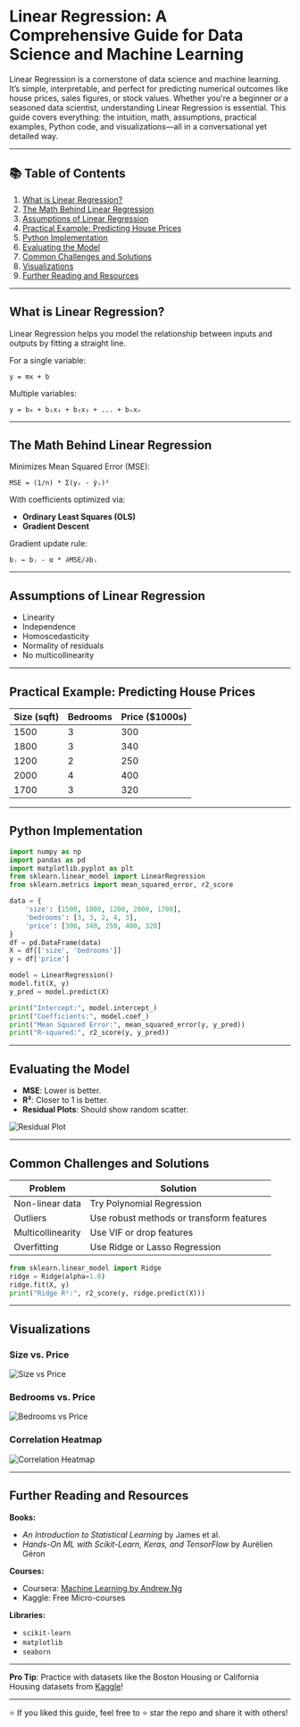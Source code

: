 
# Linear Regression: A Comprehensive Guide for Data Science and Machine Learning

Linear Regression is a cornerstone of data science and machine learning. It’s simple, interpretable, and perfect for predicting numerical outcomes like house prices, sales figures, or stock values. Whether you're a beginner or a seasoned data scientist, understanding Linear Regression is essential. This guide covers everything: the intuition, math, assumptions, practical examples, Python code, and visualizations—all in a conversational yet detailed way.

---

## 📚 Table of Contents
1. [What is Linear Regression?](#what-is-linear-regression)
2. [The Math Behind Linear Regression](#the-math-behind-linear-regression)
3. [Assumptions of Linear Regression](#assumptions-of-linear-regression)
4. [Practical Example: Predicting House Prices](#practical-example-predicting-house-prices)
5. [Python Implementation](#python-implementation)
6. [Evaluating the Model](#evaluating-the-model)
7. [Common Challenges and Solutions](#common-challenges-and-solutions)
8. [Visualizations](#visualizations)
9. [Further Reading and Resources](#further-reading-and-resources)

---

## What is Linear Regression?
Linear Regression helps you model the relationship between inputs and outputs by fitting a straight line.

For a single variable:
```
y = mx + b
```

Multiple variables:
```
y = b₀ + b₁x₁ + b₂x₂ + ... + bₙxₙ
```

---

## The Math Behind Linear Regression
Minimizes Mean Squared Error (MSE):
```
MSE = (1/n) * Σ(yᵢ - ŷᵢ)²
```

With coefficients optimized via:
- **Ordinary Least Squares (OLS)**
- **Gradient Descent**

Gradient update rule:
```
bⱼ ← bⱼ - α * ∂MSE/∂bⱼ
```

---

## Assumptions of Linear Regression
- Linearity
- Independence
- Homoscedasticity
- Normality of residuals
- No multicollinearity

---

## Practical Example: Predicting House Prices

| Size (sqft) | Bedrooms | Price ($1000s) |
|-------------|----------|----------------|
| 1500        | 3        | 300            |
| 1800        | 3        | 340            |
| 1200        | 2        | 250            |
| 2000        | 4        | 400            |
| 1700        | 3        | 320            |

---

## Python Implementation

```python
import numpy as np
import pandas as pd
import matplotlib.pyplot as plt
from sklearn.linear_model import LinearRegression
from sklearn.metrics import mean_squared_error, r2_score

data = {
    'size': [1500, 1800, 1200, 2000, 1700],
    'bedrooms': [3, 3, 2, 4, 3],
    'price': [300, 340, 250, 400, 320]
}
df = pd.DataFrame(data)
X = df[['size', 'bedrooms']]
y = df['price']

model = LinearRegression()
model.fit(X, y)
y_pred = model.predict(X)

print("Intercept:", model.intercept_)
print("Coefficients:", model.coef_)
print("Mean Squared Error:", mean_squared_error(y, y_pred))
print("R-squared:", r2_score(y, y_pred))
```

---

## Evaluating the Model

- **MSE**: Lower is better.
- **R²**: Closer to 1 is better.
- **Residual Plots**: Should show random scatter.

![Residual Plot](residual_plot.png)

---

## Common Challenges and Solutions

| Problem | Solution |
|--------|----------|
| Non-linear data | Try Polynomial Regression |
| Outliers | Use robust methods or transform features |
| Multicollinearity | Use VIF or drop features |
| Overfitting | Use Ridge or Lasso Regression |

```python
from sklearn.linear_model import Ridge
ridge = Ridge(alpha=1.0)
ridge.fit(X, y)
print("Ridge R²:", r2_score(y, ridge.predict(X)))
```

---

## Visualizations

### Size vs. Price
![Size vs Price](size_vs_price.png)

### Bedrooms vs. Price
![Bedrooms vs Price](bedrooms_vs_price.png)

### Correlation Heatmap
![Correlation Heatmap](correlation_heatmap.png)

---

## Further Reading and Resources

**Books:**
- *An Introduction to Statistical Learning* by James et al.
- *Hands-On ML with Scikit-Learn, Keras, and TensorFlow* by Aurélien Géron

**Courses:**
- Coursera: [Machine Learning by Andrew Ng](https://www.coursera.org/learn/machine-learning)
- Kaggle: Free Micro-courses

**Libraries:**
- `scikit-learn`
- `matplotlib`
- `seaborn`

---

**Pro Tip**: Practice with datasets like the Boston Housing or California Housing datasets from [Kaggle](https://www.kaggle.com/)!

---

⭐ If you liked this guide, feel free to ⭐ star the repo and share it with others!
